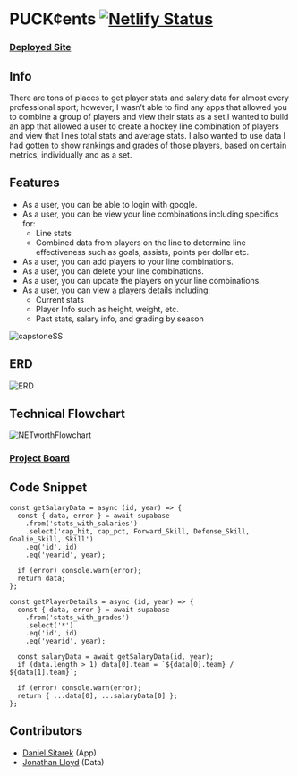 # PUCK¢ents [![Netlify Status](https://api.netlify.com/api/v1/badges/6439dfd7-a06d-4404-82e0-022148c9c8a9/deploy-status)](https://app.netlify.com/sites/djs-puckcents/deploys)

### [Deployed Site](https://djs-puckcents.netlify.app/)

## Info
There are tons of places to get player stats and salary data for almost every professional sport; however, I wasn’t able to find any apps that allowed you to combine a group of players and view their stats as a set.I wanted to build an app that allowed a user to create a hockey line combination of players and view that lines total stats and average stats. I also wanted to use data I had gotten to show rankings and grades of those players, based on certain metrics, individually and as a set.


## Features
- As a user, you can be able to login with google.
- As a user, you can be view your line combinations including specifics for:
  - Line stats
  - Combined data from players on the line to determine line effectiveness such as goals, assists, points per dollar etc.
- As a user, you can add players to your line combinations.
- As a user, you can delete your line combinations.
- As a user, you can update the players on your line combinations.
- As a user, you can view a players details including:
  - Current stats
  - Player Info such as height, weight, etc.
  - Past stats, salary info, and grading by season


![capstoneSS](https://user-images.githubusercontent.com/82732748/146659443-94db42c9-2fcd-49a5-bed9-9d2440ac799b.png)

## ERD
![ERD](https://user-images.githubusercontent.com/82732748/146465599-da53799b-e087-4aa1-8098-2d6ffe5b0125.png)

## Technical Flowchart
![NETworthFlowchart](https://user-images.githubusercontent.com/82732748/146624245-7703778f-5fa4-4830-9c7d-de9f3115accb.png)


### [Project Board](https://github.com/dsitarek/hockey-battles/projects/1)


## Code Snippet
```
const getSalaryData = async (id, year) => {
  const { data, error } = await supabase
    .from('stats_with_salaries')
    .select('cap_hit, cap_pct, Forward_Skill, Defense_Skill, Goalie_Skill, Skill')
    .eq('id', id)
    .eq('yearid', year);

  if (error) console.warn(error);
  return data;
};

const getPlayerDetails = async (id, year) => {
  const { data, error } = await supabase
    .from('stats_with_grades')
    .select('*')
    .eq('id', id)
    .eq('yearid', year);

  const salaryData = await getSalaryData(id, year);
  if (data.length > 1) data[0].team = `${data[0].team} / ${data[1].team}`;

  if (error) console.warn(error);
  return { ...data[0], ...salaryData[0] };
};
```

## Contributors
- [Daniel Sitarek](https://github.com/dsitarek) (App)
- [Jonathan Lloyd](https://github.com/Jonathan-Lloyd) (Data)
